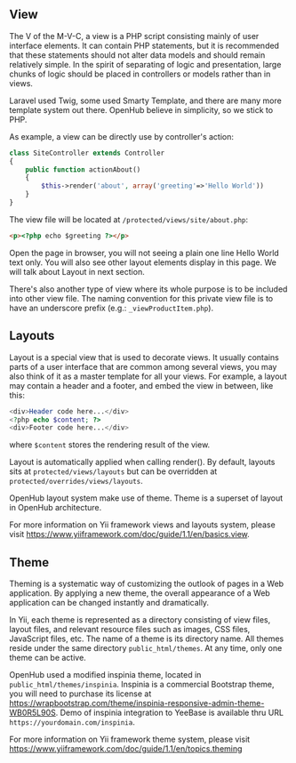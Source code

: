 ## View
The V of the M-V-C, a view is a PHP script consisting mainly of user interface elements. It can contain PHP statements, but it is recommended that these statements should not alter data models and should remain relatively simple. In the spirit of separating of logic and presentation, large chunks of logic should be placed in controllers or models rather than in views.

Laravel used Twig, some used Smarty Template, and there are many more template system out there. OpenHub believe in simplicity, so we stick to PHP.

As example, a view can be directly use by controller's action:
```php
class SiteController extends Controller
{
    public function actionAbout()
    {
        $this->render('about', array('greeting'=>'Hello World'))
    }
}
```
The view file will be located at `/protected/views/site/about.php`:
```html
<p><?php echo $greeting ?></p>
```
Open the page in browser, you will not seeing a plain one line Hello World text only. You will also see other layout elements display in this page. We will talk about Layout in next section.

There's also another type of view where its whole purpose is to be included into other view file. The naming convention for this private view file is to have an underscore prefix (e.g.: `_viewProductItem.php`).

## Layouts
Layout is a special view that is used to decorate views. It usually contains parts of a user interface that are common among several views, you may also think of it as a master template for all your views. For example, a layout may contain a header and a footer, and embed the view in between, like this:

```php
<div>Header code here...</div>
<?php echo $content; ?>
<div>Footer code here...</div>
```
where `$content` stores the rendering result of the view.

Layout is automatically applied when calling render(). By default, layouts sits at `protected/views/layouts` but can be overridden at `protected/overrides/views/layouts`.

OpenHub layout system make use of theme. Theme is a superset of layout in OpenHub architecture.

For more information on Yii framework views and layouts system, please visit https://www.yiiframework.com/doc/guide/1.1/en/basics.view.

## Theme
Theming is a systematic way of customizing the outlook of pages in a Web application. By applying a new theme, the overall appearance of a Web application can be changed instantly and dramatically.

In Yii, each theme is represented as a directory consisting of view files, layout files, and relevant resource files such as images, CSS files, JavaScript files, etc. The name of a theme is its directory name. All themes reside under the same directory `public_html/themes`. At any time, only one theme can be active.

OpenHub used a modified inspinia theme, located in `public_html/themes/inspinia`. Inspinia is a commercial Bootstrap theme, you will need to purchase its license at https://wrapbootstrap.com/theme/inspinia-responsive-admin-theme-WB0R5L90S. Demo of inspinia integration to YeeBase is available thru URL `https://yourdomain.com/inspinia`.

For more information on Yii framework theme system, please visit https://www.yiiframework.com/doc/guide/1.1/en/topics.theming
